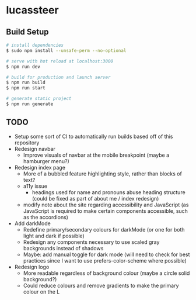 # lucassteer

## Build Setup

```bash
# install dependencies
$ sudo npm install --unsafe-perm --no-optional

# serve with hot reload at localhost:3000
$ npm run dev

# build for production and launch server
$ npm run build
$ npm run start

# generate static project
$ npm run generate
```

## TODO

- Setup some sort of CI to automatically run builds based off of this repository
- Redesign navbar
  - Improve visuals of navbar at the mobile breakpoint (maybe a hamburger menu?)
- Redesign index page
  - More of a bubbled feature highlighting style, rather than blocks of text?
  - a11y issue
    - headings used for name and pronouns abuse heading structure (could be fixed as part of about me / index redesign)
  - modify note about the site regarding accessibility and JavaScript (as JavaScript is required to make certain components accessible, such as the accordions)
- Add darkMode
  - Redefine primary/secondary colours for darkMode (or one for both light and dark if possible)
  - Redesign any components necessary to use scaled gray backgrounds instead of shadows
  - Maybe: add manual toggle for dark mode (will need to check for best practices since I want to use prefers-color-scheme where possible)
- Redesign logo
  - More readable regardless of background colour (maybe a circle solid background?)
  - Could reduce colours and remove gradients to make the primary colour on the L

